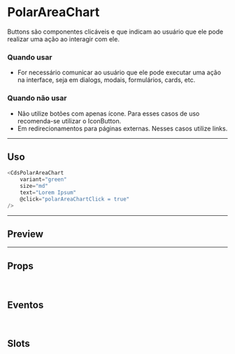 # PolarAreaChart

Buttons são componentes clicáveis e que indicam ao usuário que ele pode realizar uma ação ao interagir com ele.

### Quando usar

- For necessário comunicar ao usuário que ele pode executar uma ação na interface,
  seja em dialogs, modais, formulários, cards, etc.

### Quando não usar

- Não utilize botões com apenas ícone. Para esses casos de uso recomenda-se utilizar o IconButton.
- Em redirecionamentos para páginas externas. Nesses casos utilize links.

---

## Uso

```js
<CdsPolarAreaChart
	variant="green"
	size="md"
	text="Lorem Ipsum"
	@click="polarAreaChartClick = true"
/>
```

---

## Preview

<PreviewContainer
	:component="CdsPolarAreaChart"
	:events="cdsPolarAreaChartEvents"
/>

---

## Props

<APITable
	name="PolarAreaChart"
	section="props"
/>
<br />

## Eventos

<APITable
	name="PolarAreaChart"
	section="events"
/>
<br />

## Slots

<APITable
	name="PolarAreaChart"
	section="slots"
/>

<script setup>
import CdsPolarAreaChart from '@/components/PolarAreaChart.vue';

const cdsPolarAreaChartEvents = [
	'polarAreaChart-click'
];
</script>
